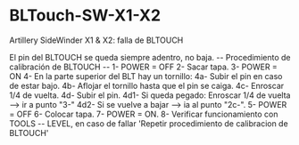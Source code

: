 # BLTouch-SW-X1-X2
Artillery SideWinder X1 &amp; X2: falla de BLTOUCH

El pin del BLTOUCH se queda siempre adentro, no baja.
-- Procedimiento de calibración de BLTOUCH --
1- POWER = OFF 
2- Sacar tapa.
3- POWER = ON
4- En la parte superior del BLT hay un tornillo:
  4a- Subir el pin en caso de estar bajo.
  4b- Aflojar el tornillo hasta que el pin se caiga.
  4c- Enroscar 1/4 de vuelta.
  4d- Subir el pin.
    4d1- Si queda pegado: Enroscar 1/4 de vuelta --> ir a punto "3-"
    4d2- Si se vuelve a bajar --> ia al punto "2c-".
5- POWER = OFF 
6- Colocar tapa.
7- POWER = ON.
8- Verificar funcionamiento con TOOLS -- LEVEL, en caso de fallar 'Repetir procedimiento de calibracion de BLTOUCH'

